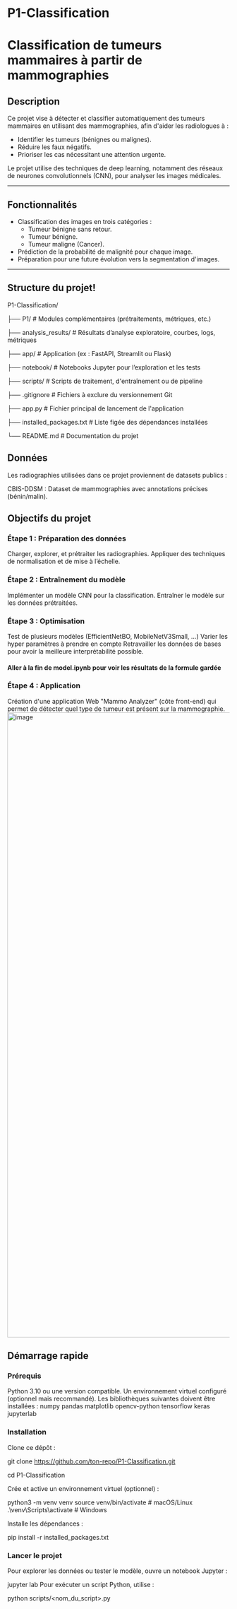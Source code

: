 # P1-Classification
# Classification de tumeurs mammaires à partir de mammographies

## Description
Ce projet vise à détecter et classifier automatiquement des tumeurs mammaires en utilisant des mammographies, afin d'aider les radiologues à :
- Identifier les tumeurs (bénignes ou malignes).
- Réduire les faux négatifs.
- Prioriser les cas nécessitant une attention urgente.

Le projet utilise des techniques de deep learning, notamment des réseaux de neurones convolutionnels (CNN), pour analyser les images médicales.

---

## Fonctionnalités
- Classification des images en trois catégories :
  - Tumeur bénigne sans retour.
  - Tumeur bénigne.
  - Tumeur maligne (Cancer).
- Prédiction de la probabilité de malignité pour chaque image.
- Préparation pour une future évolution vers la segmentation d'images.

---

## Structure du projet!

P1-Classification/

├── P1/ # Modules complémentaires (prétraitements, métriques, etc.)

├── analysis_results/ # Résultats d’analyse exploratoire, courbes, logs, métriques

├── app/ # Application (ex : FastAPI, Streamlit ou Flask)

├── notebook/ # Notebooks Jupyter pour l’exploration et les tests

├── scripts/ # Scripts de traitement, d'entraînement ou de pipeline

├── .gitignore # Fichiers à exclure du versionnement Git

├── app.py # Fichier principal de lancement de l'application

├── installed_packages.txt # Liste figée des dépendances installées

└── README.md # Documentation du projet

## Données
Les radiographies utilisées dans ce projet proviennent de datasets publics :

CBIS-DDSM : Dataset de mammographies avec annotations précises (bénin/malin).

## Objectifs du projet
### Étape 1 : Préparation des données

Charger, explorer, et prétraiter les radiographies.
Appliquer des techniques de normalisation et de mise à l’échelle.

### Étape 2 : Entraînement du modèle

Implémenter un modèle CNN pour la classification.
Entraîner le modèle sur les données prétraitées.

### Étape 3 : Optimisation

Test de plusieurs modèles (EfficientNetBO, MobileNetV3Small, ...)
Varier les hyper paramètres à prendre en compte
Retravailler les données de bases pour avoir la meilleure interprétabilité possible.
#### Aller à la fin de model.ipynb pour voir les résultats de la formule gardée

### Étape 4 : Application

Création d'une application Web "Mammo Analyzer" (côte front-end) qui permet de détecter quel type de tumeur
est présent sur la mammographie.
<img width="1415" alt="image" src="https://github.com/user-attachments/assets/5dbd9e2c-9a98-452a-aaf3-b39ed836696f" />


## Démarrage rapide
### Prérequis
Python 3.10 ou une version compatible.
Un environnement virtuel configuré (optionnel mais recommandé).
Les bibliothèques suivantes doivent être installées :
numpy
pandas
matplotlib
opencv-python
tensorflow
keras
jupyterlab
### Installation
Clone ce dépôt :

git clone https://github.com/ton-repo/P1-Classification.git

cd P1-Classification

Crée et active un environnement virtuel (optionnel) :

python3 -m venv venv
source venv/bin/activate  # macOS/Linux
.\venv\Scripts\activate   # Windows

Installe les dépendances :

pip install -r installed_packages.txt

### Lancer le projet
Pour explorer les données ou tester le modèle, ouvre un notebook Jupyter :

jupyter lab
Pour exécuter un script Python, utilise :

python scripts/<nom_du_script>.py

